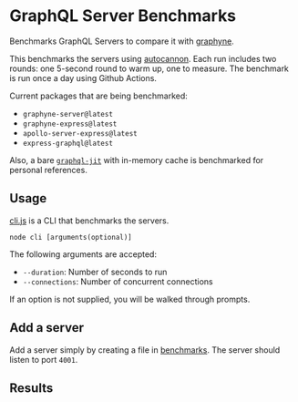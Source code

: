 # GraphQL Server Benchmarks

Benchmarks GraphQL Servers to compare it with [graphyne](/).

This benchmarks the servers using [autocannon](https://github.com/mcollina/autocannon). Each run includes two rounds: one 5-second round to warm up, one to measure. The benchmark is run once a day using Github Actions.

Current packages that are being benchmarked:

- `graphyne-server@latest`
- `graphyne-express@latest`
- `apollo-server-express@latest`
- `express-graphql@latest`

Also, a bare [`graphql-jit`](benchmarks/graphql-jit-str) with in-memory cache is benchmarked for personal references.

## Usage

[cli.js](cli.js) is a CLI that benchmarks the servers.

```shell
node cli [arguments(optional)]
```

The following arguments are accepted:

- `--duration`: Number of seconds to run
- `--connections`: Number of concurrent connections

If an option is not supplied, you will be walked through prompts.

## Add a server

Add a server simply by creating a file in [benchmarks](benchmarks). The server should listen to port `4001`.

## Results
